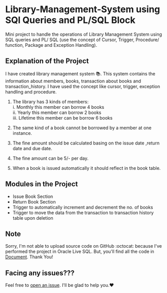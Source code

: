# Library-Management-System using SQl Queries and PL/SQL Block
Mini project to handle the operations of Library Management System using SQL queries and PL/ SQL (use the concept of Cursor, Trigger, Procedure/ function, Package and Exception Handling).

## Explanation of the Project
I have created library management system 📚. This system contains the information about members, books, transaction about books and transaction_history. I have used the concept like cursor, trigger, exception handling and procedure.

1. The library has 3 kinds of members:<br>
   i.    Monthly this member can borrow 4 books <br>
   ii.  Yearly this member can borrow 2 books <br>
   iii. Lifetime this member can be borrow 6 books

2. The same kind of a book cannot be borrowed by a member at one instance.

3. The fine amount should be calculated basing on the issue date ,return date and due date.

4. The fine amount can be 5/- per day.

5. When a book is issued automatically it should reflect in the book table.

## Modules in the Project
-   Issue Book Section
-   Return Book Section
-   Trigger to automatically increment and decrement the no. of books
-   Trigger to move the data from the transaction to transaction history table upon deletion

## Note
Sorry, I'm not able to upload source code on GitHub :octocat: because I've performed the project in Oracle Live SQL. But, you'll find all the code in [Document](https://github.com/iamdhrutipatel/Library-Management-System/blob/main/Library%20Management%20System.pdf).
Thank You!


## Facing any issues???
Feel free to [open an issue](https://github.com/iamdhrutipatel/Library-Management-System/issues/new?assignees=&labels=Query&title=Query). I'll be glad to help you.❤️

